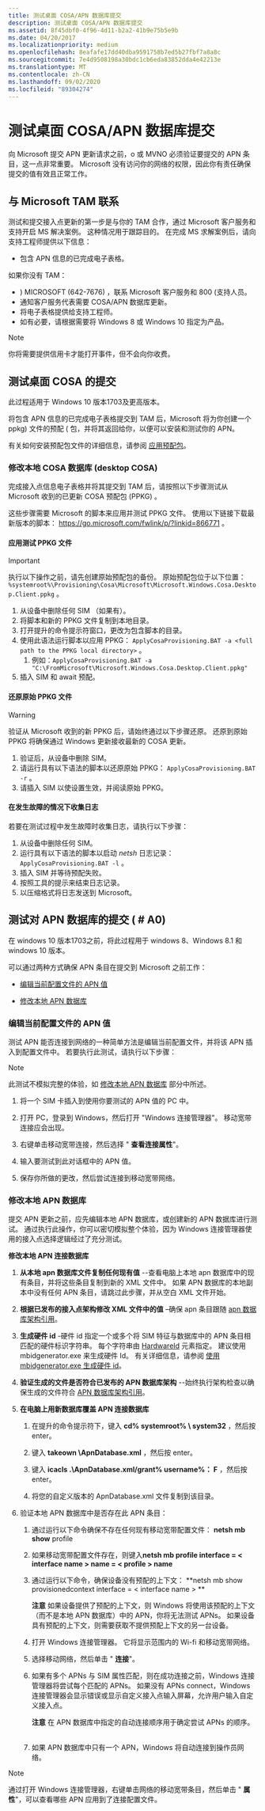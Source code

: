 ```yaml
---
title: 测试桌面 COSA/APN 数据库提交
description: 测试桌面 COSA/APN 数据库提交
ms.assetid: 8f45dbf0-4f96-4d11-b2a2-41b9e75b5e9b
ms.date: 04/20/2017
ms.localizationpriority: medium
ms.openlocfilehash: 8eafafe17dd40dba9591758b7ed5b27fbf7a8a8c
ms.sourcegitcommit: 7e4d9508198a30bdc1cb6eda83852dda4e42213e
ms.translationtype: MT
ms.contentlocale: zh-CN
ms.lasthandoff: 09/02/2020
ms.locfileid: "89304274"
---
```

# <a name="testing-your-desktop-cosaapn-database-submission"></a>测试桌面 COSA/APN 数据库提交

向 Microsoft 提交 APN 更新请求之前，o 或 MVNO 必须验证要提交的 APN 条目，这一点非常重要。 Microsoft 没有访问你的网络的权限，因此你有责任确保提交的值有效且正常工作。

## <a name="contact-your-microsoft-tam"></a>与 Microsoft TAM 联系

测试和提交接入点更新的第一步是与你的 TAM 合作，通过 Microsoft 客户服务和支持开启 MS 解决案例。 这种情况用于跟踪目的。 在完成 MS 求解案例后，请向支持工程师提供以下信息：

-   包含 APN 信息的已完成电子表格。

如果你没有 TAM：
-   ) MICROSOFT (642-7676) ，联系 Microsoft 客户服务和 800 (支持人员。
-   通知客户服务代表需要 COSA/APN 数据库更新。
-   将电子表格提供给支持工程师。
-   如有必要，请根据需要将 Windows 8 或 Windows 10 指定为产品。

> [!NOTE]
> 你将需要提供信用卡才能打开事件，但不会向你收费。 

## <a name="test-your-submission-for-desktop-cosa"></a>测试桌面 COSA 的提交

此过程适用于 Windows 10 版本1703及更高版本。

将包含 APN 信息的已完成电子表格提交到 TAM 后，Microsoft 将为你创建一个 ppkg) 文件的预配 ( 包，并将其返回给你，以便可以安装和测试你的 APN。 

有关如何安装预配包文件的详细信息，请参阅 [应用预配包](/windows/deploy/provisioning-apply-package)。

### <a name="modify-the-local-cosa-database-desktop-cosa"></a>修改本地 COSA 数据库 (desktop COSA) 

完成接入点信息电子表格并将其提交到 TAM 后，请按照以下步骤测试从 Microsoft 收到的已更新 COSA 预配包 (PPKG) 。

这些步骤需要 Microsoft 的脚本来应用并测试 PPKG 文件。 使用以下链接下载最新版本的脚本： <https://go.microsoft.com/fwlink/p/?linkid=866771> 。

#### <a name="apply-the-test-ppkg-file"></a>应用测试 PPKG 文件

> [!IMPORTANT]
> 执行以下操作之前，请先创建原始预配包的备份。 原始预配包位于以下位置： `%systemroot%\Provisioning\Cosa\Microsoft\Microsoft.Windows.Cosa.Desktop.Client.ppkg` 。

1. 从设备中删除任何 SIM （如果有）。
2. 将脚本和新的 PPKG 文件复制到本地目录。
3. 打开提升的命令提示符窗口，更改为包含脚本的目录。
4. 使用此语法运行脚本以应用 PPKG： `ApplyCosaProvisioning.BAT -a <full path to the PPKG local directory>` 。
   1. 例如：`ApplyCosaProvisioning.BAT -a "C:\FromMicrosoft\Microsoft.Windows.Cosa.Desktop.Client.ppkg"`
5. 插入 SIM 和 await 预配。

#### <a name="restore-the-original-ppkg-file"></a>还原原始 PPKG 文件

> [!WARNING]
> 验证从 Microsoft 收到的新 PPKG 后，请始终通过以下步骤还原。 还原到原始 PPKG 将确保通过 Windows 更新接收最新的 COSA 更新。

1. 验证后，从设备中删除 SIM。
2. 请运行具有以下语法的脚本以还原原始 PPKG： `ApplyCosaProvisioning.BAT -r` 。
3. 请插入 SIM 以使设置生效，并阅读原始 PPKG。

#### <a name="collect-logs-in-case-of-failure"></a>在发生故障的情况下收集日志

若要在测试过程中发生故障时收集日志，请执行以下步骤：

1. 从设备中删除任何 SIM。
2. 运行具有以下语法的脚本以启动 *netsh* 日志记录： `ApplyCosaProvisioning.BAT -l` 。
3. 插入 SIM 并等待预配失败。
4. 按照工具的提示来结束日志记录。
5. 以压缩格式将日志发送到 Microsoft。

## <a name="test-your-submission-for-the-apn-database-apndatabasexml"></a>测试对 APN 数据库的提交 ( # A0) 

在 windows 10 版本1703之前，将此过程用于 windows 8、Windows 8.1 和 windows 10 版本。

可以通过两种方式确保 APN 条目在提交到 Microsoft 之前工作：

-   [编辑当前配置文件的 APN 值](#editprofile)

-   [修改本地 APN 数据库](#modifydatabase)

### <a name="editing-apn-values-for-the-current-profile"></a><a href="" id="editprofile"></a> 编辑当前配置文件的 APN 值

测试 APN 能否连接到网络的一种简单方法是编辑当前配置文件，并将该 APN 插入到配置文件中。 若要执行此测试，请执行以下步骤：

> [!NOTE]
> 此测试不模拟完整的体验，如 [修改本地 APN 数据库](#modifydatabase) 部分中所述。 

1.  将一个 SIM 卡插入到使用你要测试的 APN 值的 PC 中。

2.  打开 PC，登录到 Windows，然后打开 "Windows 连接管理器"。 移动宽带连接应会出现。

3.  右键单击移动宽带连接，然后选择 " **查看连接属性**"。

4.  输入要测试到此对话框中的 APN 值。

5.  保存你所做的更改，然后尝试连接到移动宽带网络。

### <a name="modify-the-local-apn-database"></a><a href="" id="modifydatabase"></a>修改本地 APN 数据库

提交 APN 更新之前，应先编辑本地 APN 数据库，或创建新的 APN 数据库进行测试。 通过执行此操作，你可以密切模拟整个体验，因为 Windows 连接管理器使用的接入点选择逻辑经过了充分测试。

**修改本地 APN 连接数据库**

1. **从本地 apn 数据库文件复制任何现有值** --查看电脑上本地 apn 数据库中的现有条目，并将这些条目复制到新的 XML 文件中。 如果 APN 数据库的本地副本中没有任何 APN 条目，请跳过此步骤，并从空白 XML 文件开始。

2. **根据已发布的接入点架构修改 XML 文件中的值** –确保 apn 条目跟随 [apn 数据库架构引用](apn-schema-definition.md)。

3. **生成硬件 id** -硬件 id 指定一个或多个将 SIM 特征与数据库中的 APN 条目相匹配的硬件标识字符串。 每个字符串由 [HardwareId](hardwareid-apnxml.md) 元素指定。 建议使用 mbidgenerator.exe 来生成硬件 Id。 有关详细信息，请参阅 [使用 mbidgenerator.exe 生成硬件 id](using-mbidgeneratorexe-to-generate-hardware-ids.md)。

4. **验证生成的文件是否符合已发布的 APN 数据库架构** --始终执行架构检查以确保生成的文件符合 [APN 数据库架构引用](apn-schema-definition.md)。

5. **在电脑上用新数据库覆盖 APN 连接数据库**

   1.  在提升的命令提示符下，键入 **cd% systemroot% \\ system32** ，然后按 enter。

   2.  键入 **takeown \\ApnDatabase.xml** ，然后按 enter。

   3.  键入 **icacls .\ApnDatabase.xml/grant% username%： F** ，然后按 enter。

   4.  将您的自定义版本的 ApnDatabase.xml 文件复制到该目录。

6. 验证本地 APN 数据库中是否存在此 APN 条目：

   1. 通过运行以下命令确保不存在任何现有移动宽带配置文件： **netsh mb show** profile

   2. 如果移动宽带配置文件存在，则键入**netsh mb profile interface = &lt; interface name &gt; name = &lt; profile &gt; name**

   3. 通过运行以下命令，确保设备没有预配的上下文： **netsh mb show provisionedcontext interface = &lt; interface name &gt; **

      **注意** 如果设备提供了预配的上下文，则 Windows 将使用该预配的上下文（而不是本地 APN 数据库）中的 APN，你将无法测试 APNs。 如果设备具有预配的上下文，则需要获取不提供预配上下文的另一台设备。    

   4. 打开 Windows 连接管理器。 它将显示范围内的 Wi-fi 和移动宽带网络。

   5. 选择移动网络，然后单击 " **连接**"。

   6. 如果有多个 APNs 与 SIM 属性匹配，则在成功连接之前，Windows 连接管理器将尝试每个匹配的 APNs。 如果没有 APNs connect，Windows 连接管理器会显示错误或显示自定义接入点输入屏幕，允许用户输入自定义接入点。

      **注意** 在 APN 数据库中指定的自动连接顺序用于确定尝试 APNs 的顺序。         

   7. 如果 APN 数据库中只有一个 APN，Windows 将自动连接到操作员网络。

> [!NOTE]
> 通过打开 Windows 连接管理器，右键单击网络的移动宽带条目，然后单击 " **属性**"，可以查看哪些 APN 应用到了连接配置文件。 